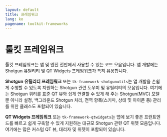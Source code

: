 ```yaml
---
layout: default
title: 프레임워크
lang: ko
pagename: toolkit-frameworks
---
```


# 툴킷 프레임워크

툴킷 프레임워크는 앱 및 엔진 전반에서 사용할 수 있는 코드 모음입니다. 앱 개발에는 Shotgun 유틸리티 및 QT Widgets 프레임워크가 특히 유용합니다.

**Shotgun 유틸리티 프레임워크** 또는 `tk-framework-shotgunutils`는 앱 개발을 손쉽게 수행할 수 있도록 지원하는 Shotgun 관련 도우미 및 유틸리티의 모음입니다. 여기에는 Shotgun 쿼리를 표준 QT 뷰와 쉽게 연결할 수 있게 해 주는 Shotgun(MVC) 모델뿐 아니라 설정, 백그라운드 Shotgun 처리, 전역 항목(스키마, 상태 및 아이콘 등) 관리를 위한 클래스도 포함되어 있습니다.

**QT Widgets 프레임워크** 또는 `tk-framework-qtwidgets`는 앱에 보기 좋은 프런트엔드를 빠르고 쉽게 구축할 수 있게 지원하는 대규모 Shotgun 관련 QT 위젯 모음입니다. 여기에는 많은 커스텀 QT 뷰, 대리자 및 위젯이 포함되어 있습니다.


